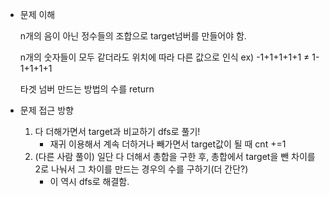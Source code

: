 - 문제 이해
    
    n개의 음이 아닌 정수들의 조합으로 target넘버를 만들어야 함.
    
    n개의 숫자들이 모두 같더라도 위치에 따라 다른 값으로 인식
    ex) -1+1+1+1+1 ≠ 1-1+1+1+1
    
    타겟 넘버 만드는 방법의 수를 return 
    
- 문제 접근 방향
    1. 다 더해가면서 target과 비교하기
    dfs로 풀기!
        - 재귀 이용해서 계속 더하거나 빼가면서 target값이 될 때 cnt +=1
    2. (다른 사람 풀이) 일단 다 더해서 총합을 구한 후, 총합에서 target을 뺀 차이를 2로 나눠서 그 차이를 만드는 경우의 수를 구하기(더 간단?)
        - 이 역시 dfs로 해결함.
